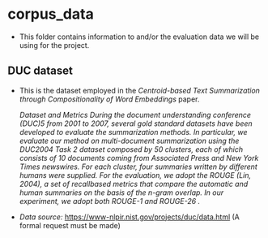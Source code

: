 # corpus_data
- This folder contains information to and/or the evaluation data we will be using for the project.

## DUC dataset
- This is the dataset employed in the *Centroid-based Text Summarization through Compositionality of Word Embeddings* paper. 

  *Dataset and Metrics During the document understanding conference (DUC)5 from 2001 to
  2007, several gold standard datasets have been   developed to evaluate the summarization methods.
  In particular, we evaluate our method on   multi-document summarization using the DUC2004 Task 2 dataset composed by 50 clusters, 
  each of which consists of 10 documents coming from Associated Press and New York Times newswires.
  For each cluster, four summaries written by different humans were supplied. For the evaluation,
  we adopt the ROUGE (Lin, 2004), a set of recallbased metrics that compare the automatic and human summaries 
  on the basis of the n-gram overlap. In our experiment, we adopt both ROUGE-1 and ROUGE-26 .*

- *Data source:* https://www-nlpir.nist.gov/projects/duc/data.html (A formal request must be made)
